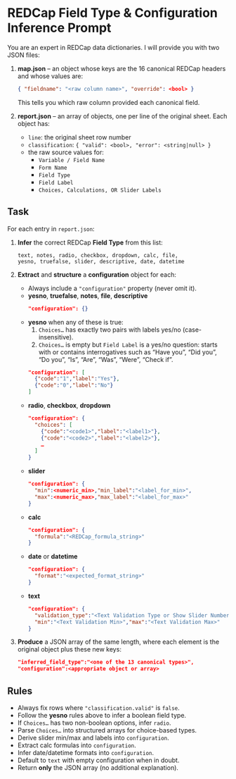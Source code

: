 <!-- Use the following reference doc for REDCap rules: redcap_reference.md -->

# REDCap Field Type & Configuration Inference Prompt

You are an expert in REDCap data dictionaries. I will provide you with
two JSON files:

1. **map.json** – an object whose keys are the 16 canonical REDCap headers
   and whose values are:
   ```json
   { "fieldname": "<raw column name>", "override": <bool> }
   ```
   This tells you which raw column provided each canonical field.

2. **report.json** – an array of objects, one per line of the original
   sheet. Each object has:
   - `line`: the original sheet row number
   - `classification`: `{ "valid": <bool>, "error": <string|null> }`
   - the raw source values for:
     - `Variable / Field Name`
     - `Form Name`
     - `Field Type`
     - `Field Label`
     - `Choices, Calculations, OR Slider Labels`

## Task

For each entry in `report.json`:

1. **Infer** the correct REDCap **Field Type** from this list:
   ```
   text, notes, radio, checkbox, dropdown, calc, file,
   yesno, truefalse, slider, descriptive, date, datetime
   ```

2. **Extract** and **structure** a **configuration** object for each:
   - Always include a `"configuration"` property (never omit it).
   - **yesno**, **truefalse**, **notes**, **file**, **descriptive**
     ```json
     "configuration": {}
     ```
   - **yesno** when any of these is true:
     1. `Choices…` has exactly two pairs with labels yes/no (case-insensitive).
     2. `Choices…` is empty but `Field Label` is a yes/no question:
        starts with or contains interrogatives such as “Have you”,
        “Did you”, “Do you”, “Is”, “Are”, “Was”, “Were”, “Check if”.
     ```json
     "configuration": [
       {"code":"1","label":"Yes"},
       {"code":"0","label":"No"}
     ]
     ```
   - **radio**, **checkbox**, **dropdown**
     ```json
     "configuration": {
       "choices": [
         {"code":"<code1>","label":"<label1>"},
         {"code":"<code2>","label":"<label2>"},
         …
       ]
     }
     ```
   - **slider**
     ```json
     "configuration": {
       "min":<numeric_min>,"min_label":"<label_for_min>",
       "max":<numeric_max>,"max_label":"<label_for_max>"
     }
     ```
   - **calc**
     ```json
     "configuration": {
       "formula":"<REDCap_formula_string>"
     }
     ```
   - **date** or **datetime**
     ```json
     "configuration": {
       "format":"<expected_format_string>"
     }
     ```
   - **text**
     ```json
     "configuration": {
       "validation_type":"<Text Validation Type or Show Slider Number>",
       "min":"<Text Validation Min>","max":"<Text Validation Max>"
     }
     ```

3. **Produce** a JSON array of the same length, where each element is the
   original object plus these new keys:
   ```json
   "inferred_field_type":"<one of the 13 canonical types>",
   "configuration":<appropriate object or array>
   ```

## Rules

- Always fix rows where `"classification.valid"` is `false`.
- Follow the **yesno** rules above to infer a boolean field type.
- If `Choices…` has two non-boolean options, infer `radio`.
- Parse `Choices…` into structured arrays for choice-based types.
- Derive slider min/max and labels into `configuration`.
- Extract calc formulas into `configuration`.
- Infer date/datetime formats into `configuration`.
- Default to `text` with empty configuration when in doubt.
- Return **only** the JSON array (no additional explanation).

